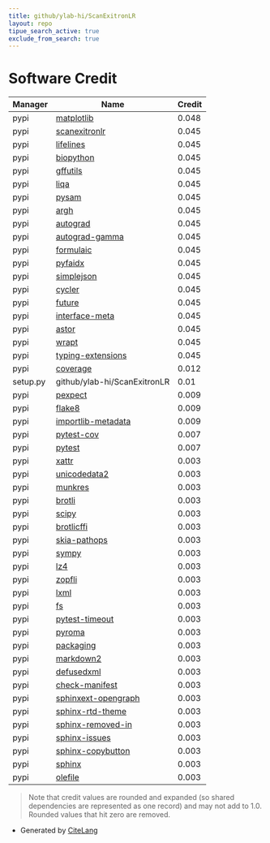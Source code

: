 ```yaml
---
title: github/ylab-hi/ScanExitronLR
layout: repo
tipue_search_active: true
exclude_from_search: true
---
```

# Software Credit

|Manager|Name|Credit|
|-------|----|------|
|pypi|[matplotlib](https://matplotlib.org)|0.048|
|pypi|[scanexitronlr](https://github.com/ylab/ScanExitronLR)|0.045|
|pypi|[lifelines](https://github.com/CamDavidsonPilon/lifelines)|0.045|
|pypi|[biopython](https://biopython.org/)|0.045|
|pypi|[gffutils](https://github.com/daler/gffutils)|0.045|
|pypi|[liqa](https://github.com/WGLab/LIQA)|0.045|
|pypi|[pysam](https://github.com/pysam-developers/pysam)|0.045|
|pypi|[argh](http://github.com/neithere/argh/)|0.045|
|pypi|[autograd](https://github.com/HIPS/autograd)|0.045|
|pypi|[autograd-gamma](https://github.com/CamDavidsonPilon/autograd-gamma)|0.045|
|pypi|[formulaic](https://github.com/matthewwardrop/formulaic)|0.045|
|pypi|[pyfaidx](http://mattshirley.com)|0.045|
|pypi|[simplejson](https://github.com/simplejson/simplejson)|0.045|
|pypi|[cycler](https://github.com/matplotlib/cycler)|0.045|
|pypi|[future](https://python-future.org)|0.045|
|pypi|[interface-meta](https://pypi.org/project/interface-meta)|0.045|
|pypi|[astor](https://github.com/berkerpeksag/astor)|0.045|
|pypi|[wrapt](https://github.com/GrahamDumpleton/wrapt)|0.045|
|pypi|[typing-extensions](https://pypi.org/project/typing-extensions)|0.045|
|pypi|[coverage](https://github.com/nedbat/coveragepy)|0.012|
|setup.py|github/ylab-hi/ScanExitronLR|0.01|
|pypi|[pexpect](https://pexpect.readthedocs.io/)|0.009|
|pypi|[flake8](https://github.com/pycqa/flake8)|0.009|
|pypi|[importlib-metadata](https://github.com/python/importlib_metadata)|0.009|
|pypi|[pytest-cov](https://pypi.org/project/pytest-cov)|0.007|
|pypi|[pytest](https://pypi.org/project/pytest)|0.007|
|pypi|[xattr](https://pypi.org/project/xattr)|0.003|
|pypi|[unicodedata2](https://pypi.org/project/unicodedata2)|0.003|
|pypi|[munkres](https://pypi.org/project/munkres)|0.003|
|pypi|[brotli](https://pypi.org/project/brotli)|0.003|
|pypi|[scipy](https://pypi.org/project/scipy)|0.003|
|pypi|[brotlicffi](https://pypi.org/project/brotlicffi)|0.003|
|pypi|[skia-pathops](https://pypi.org/project/skia-pathops)|0.003|
|pypi|[sympy](https://pypi.org/project/sympy)|0.003|
|pypi|[lz4](https://pypi.org/project/lz4)|0.003|
|pypi|[zopfli](https://pypi.org/project/zopfli)|0.003|
|pypi|[lxml](https://pypi.org/project/lxml)|0.003|
|pypi|[fs](https://pypi.org/project/fs)|0.003|
|pypi|[pytest-timeout](https://pypi.org/project/pytest-timeout)|0.003|
|pypi|[pyroma](https://pypi.org/project/pyroma)|0.003|
|pypi|[packaging](https://pypi.org/project/packaging)|0.003|
|pypi|[markdown2](https://pypi.org/project/markdown2)|0.003|
|pypi|[defusedxml](https://pypi.org/project/defusedxml)|0.003|
|pypi|[check-manifest](https://pypi.org/project/check-manifest)|0.003|
|pypi|[sphinxext-opengraph](https://pypi.org/project/sphinxext-opengraph)|0.003|
|pypi|[sphinx-rtd-theme](https://pypi.org/project/sphinx-rtd-theme)|0.003|
|pypi|[sphinx-removed-in](https://pypi.org/project/sphinx-removed-in)|0.003|
|pypi|[sphinx-issues](https://pypi.org/project/sphinx-issues)|0.003|
|pypi|[sphinx-copybutton](https://pypi.org/project/sphinx-copybutton)|0.003|
|pypi|[sphinx](https://pypi.org/project/sphinx)|0.003|
|pypi|[olefile](https://pypi.org/project/olefile)|0.003|


> Note that credit values are rounded and expanded (so shared dependencies are represented as one record) and may not add to 1.0. Rounded values that hit zero are removed.


- Generated by [CiteLang](https://github.com/vsoch/citelang)
